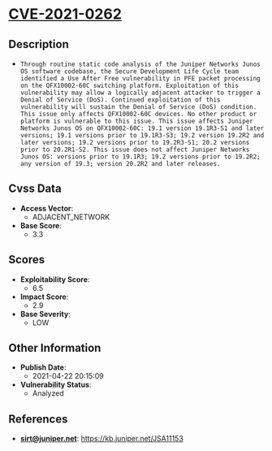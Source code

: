 
# [CVE-2021-0262](https://cve.mitre.org/cgi-bin/cvename.cgi?name=CVE-2021-0262)

## Description

- `Through routine static code analysis of the Juniper Networks Junos OS software codebase, the Secure Development Life Cycle team identified a Use After Free vulnerability in PFE packet processing on the QFX10002-60C switching platform. Exploitation of this vulnerability may allow a logically adjacent attacker to trigger a Denial of Service (DoS). Continued exploitation of this vulnerability will sustain the Denial of Service (DoS) condition. This issue only affects QFX10002-60C devices. No other product or platform is vulnerable to this issue. This issue affects Juniper Networks Junos OS on QFX10002-60C: 19.1 version 19.1R3-S1 and later versions; 19.1 versions prior to 19.1R3-S3; 19.2 version 19.2R2 and later versions; 19.2 versions prior to 19.2R3-S1; 20.2 versions prior to 20.2R1-S2. This issue does not affect Juniper Networks Junos OS: versions prior to 19.1R3; 19.2 versions prior to 19.2R2; any version of 19.3; version 20.2R2 and later releases.`

## Cvss Data

- **Access Vector**:
  - ADJACENT_NETWORK
- **Base Score**:
  - 3.3

## Scores

- **Exploitability Score**:
  - 6.5
- **Impact Score**:
  - 2.9
- **Base Severity**:
  - LOW

## Other Information

- **Publish Date**:
  - 2021-04-22 20:15:09
- **Vulnerability Status**:
  - Analyzed

## References

- **sirt@juniper.net**: https://kb.juniper.net/JSA11153
